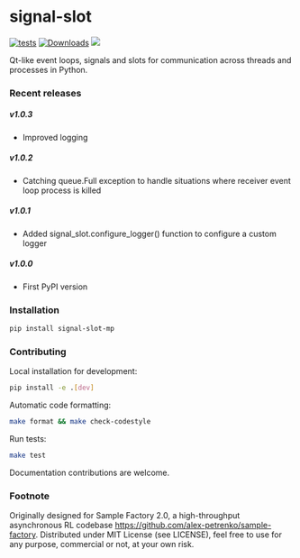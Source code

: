 # signal-slot

[![tests](https://github.com/alex-petrenko/signal-slot/actions/workflows/test-ci.yml/badge.svg)](https://github.com/alex-petrenko/signal-slot/actions/workflows/test-ci.yml)
[![Downloads](https://pepy.tech/badge/signal-slot-mp)](https://pepy.tech/project/signal-slot-mp)
[<img src="https://img.shields.io/discord/987232982798598164?label=discord">](https://discord.gg/BCfHWaSMkr)

Qt-like event loops, signals and slots for communication across threads and processes in Python.

### Recent releases

##### v1.0.3
* Improved logging

##### v1.0.2
* Catching queue.Full exception to handle situations where receiver event loop process is killed

##### v1.0.1
* Added signal_slot.configure_logger() function to configure a custom logger

##### v1.0.0
* First PyPI version

### Installation

```bash
pip install signal-slot-mp
```

### Contributing

Local installation for development:

```bash
pip install -e .[dev]
```

Automatic code formatting:

```bash
make format && make check-codestyle
```

Run tests:

```bash
make test
```

Documentation contributions are welcome.

### Footnote

Originally designed for Sample Factory 2.0, a high-throughput asynchronous RL codebase https://github.com/alex-petrenko/sample-factory.
Distributed under MIT License (see LICENSE), feel free to use for any purpose, commercial or not, at your own risk.